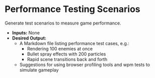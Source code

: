 # Performance Testing Scenarios

Generate test scenarios to measure game performance.

- **Inputs:** None
- **Desired Output:**
  - A Markdown file listing performance test cases, e.g.:
    - Rendering 100 enemies at once
    - Bullet spray effects with 200 particles
    - Rapid scene transitions back and forth
  - Suggestions for using browser profiling tools and wpm tests to simulate gameplay
